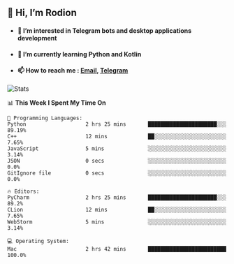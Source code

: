 ## 👋 Hi, I’m Rodion
- #### 👀 I’m interested in Telegram bots and desktop applications development
- #### 🌱 I’m currently learning Python and Kotlin
- #### 📫 How to reach me : [Email](mailto:me@lavn.ml), [Telegram](https://t.me/fast_geek)

![Stats](https://github-readme-stats.vercel.app/api?username=rodion-gudz&show_icons=true&theme=github_dark&hide_border=true&hide=issues&count_private=true&layout=compact)


<!--START_SECTION:waka-->
📊 **This Week I Spent My Time On** 

```text
💬 Programming Languages: 
Python                   2 hrs 25 mins       ██████████████████████░░░   89.19% 
C++                      12 mins             ██░░░░░░░░░░░░░░░░░░░░░░░   7.65% 
JavaScript               5 mins              ░░░░░░░░░░░░░░░░░░░░░░░░░   3.14% 
JSON                     0 secs              ░░░░░░░░░░░░░░░░░░░░░░░░░   0.0% 
GitIgnore file           0 secs              ░░░░░░░░░░░░░░░░░░░░░░░░░   0.0%

🔥 Editors: 
PyCharm                  2 hrs 25 mins       ██████████████████████░░░   89.2% 
CLion                    12 mins             ██░░░░░░░░░░░░░░░░░░░░░░░   7.65% 
WebStorm                 5 mins              ░░░░░░░░░░░░░░░░░░░░░░░░░   3.14%

💻 Operating System: 
Mac                      2 hrs 42 mins       █████████████████████████   100.0%

```


<!--END_SECTION:waka-->
